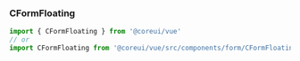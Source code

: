 ### CFormFloating

```jsx
import { CFormFloating } from '@coreui/vue'
// or
import CFormFloating from '@coreui/vue/src/components/form/CFormFloating'
```
